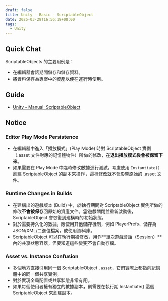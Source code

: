 ```yaml
---
draft: false
title: Unity - Basic - ScriptableObject
date: 2025-03-28T16:56:18+08:00
tags:
  - Unity
---
```


## Quick Chat

ScriptableObjects 的主要用例是：
- 在編輯器會話期間儲存和儲存資料。
- 將資料保存為專案中的資產以便在運行時使用。

## Guide

- [Unity - Manual: ScriptableObject](https://docs.unity3d.com/6000.2/Documentation/Manual/class-ScriptableObject.html)


## Notice

### Editor Play Mode Persistence

- 在編輯器中進入「播放模式」(Play Mode) 時對 ScriptableObject 實例（.asset 文件對應的記憶體物件）所做的修改，在**退出播放模式後會被保留下來**。
- 如果需要在 Play Mode 中臨時修改數據進行測試，考慮使用 `Instantiate()` 創建 ScriptableObject 的副本來操作，這樣修改就不會影響原始的 .asset 文件。

### Runtime Changes in Builds

- 在建構出的遊戲版本 (Build) 中，於執行期間對 ScriptableObject 實例所做的修改**不會被保存**回原始的資產文件。當遊戲關閉並重新啟動後，ScriptableObject 會恢復到建構時的初始狀態。
- 對於需要持久化的數據，應使用其他儲存機制，例如 PlayerPrefs、儲存為 JSON/XML/二進位檔案，或使用資料庫。
- ScriptableObject 可以在執行期被修改，用作**單次遊戲會話（Session）**內的共享狀態容器，但要知道這些變更不會自動存檔。

### Asset vs. Instance Confusion

- 多個地方直接引用同一個 ScriptableObject `.asset`，它們實際上都指向記憶體中的同一個共享實例。
- 對於實現全局配置或共享狀態非常有用。
- 如果每個使用者擁有獨立的數據副本，則需要在執行期 Instantiate() 這個 ScriptableObject 來創建副本。